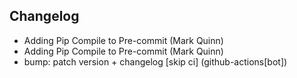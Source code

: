 ## Changelog

- Adding Pip Compile to Pre-commit (Mark Quinn)
- Adding Pip Compile to Pre-commit (Mark Quinn)
- bump: patch version + changelog [skip ci] (github-actions[bot])